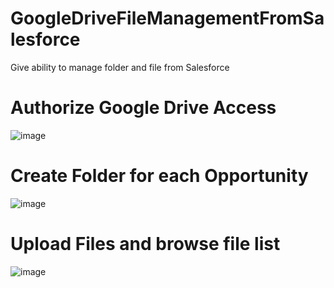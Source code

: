 # GoogleDriveFileManagementFromSalesforce
Give ability to manage folder and file from Salesforce

# Authorize Google Drive Access
![image](https://github.com/user-attachments/assets/f1daaf5a-f3fc-40f2-a816-7a3cd03775a4)

# Create Folder for each Opportunity
![image](https://github.com/user-attachments/assets/8ca91c7a-1388-4577-88e2-843a852c2f97)

# Upload Files and browse file list

![image](https://github.com/user-attachments/assets/3326311a-ba56-46c9-9fa6-27467049c055)
